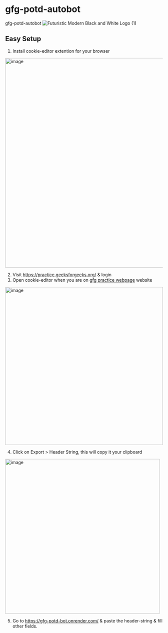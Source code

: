 # gfg-potd-autobot
gfg-potd-autobot
![Futuristic Modern Black and White Logo (1)](https://user-images.githubusercontent.com/57872422/223865009-590e56c4-c48c-449f-ad9e-dd6e57cbb568.png)

## Easy Setup

1. Install cookie-editor extention for your browser

<img width="669" alt="image" src="https://github.com/tiklup11/gfg-potd-autobot/assets/57872422/8c350cae-a805-49be-a3f2-8a3857fb9d7b">

2. Visit https://practice.geeksforgeeks.org/ & login
3. Open cookie-editor when you are on [gfg practice webpage](https://practice.geeksforgeeks.org/) website

<img width="504" alt="image" src="https://github.com/tiklup11/gfg-potd-autobot/assets/57872422/7e9cfa7f-97e2-4b49-be38-ca2024634f63">

4. Click on Export > Header String, this will copy it your clipboard

<img width="494" alt="image" src="https://github.com/tiklup11/gfg-potd-autobot/assets/57872422/1c4c9e59-5676-41ba-8a01-0c75f438aa2b">

5. Go to https://gfg-potd-bot.onrender.com/ & paste the header-string & fill other fields.


